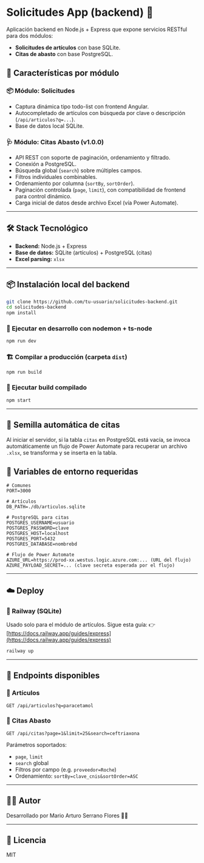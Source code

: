 # Solicitudes App (backend) 🧾

Aplicación backend en Node.js + Express que expone servicios RESTful para dos módulos:
- **Solicitudes de artículos** con base SQLite.
- **Citas de abasto** con base PostgreSQL.

## 🚀 Características por módulo

### 📦 Módulo: Solicitudes
- Captura dinámica tipo todo-list con frontend Angular.
- Autocompletado de artículos con búsqueda por clave o descripción (`/api/articulos?q=...`).
- Base de datos local SQLite.

### 🩺 Módulo: Citas Abasto (v1.0.0)
- API REST con soporte de paginación, ordenamiento y filtrado.
- Conexión a PostgreSQL.
- Búsqueda global (`search`) sobre múltiples campos.
- Filtros individuales combinables.
- Ordenamiento por columna (`sortBy`, `sortOrder`).
- Paginación controlada (`page`, `limit`), con compatibilidad de frontend para control dinámico.
- Carga inicial de datos desde archivo Excel (vía Power Automate).

---

## 🛠️ Stack Tecnológico
- **Backend:** Node.js + Express
- **Base de datos:** SQLite (artículos) + PostgreSQL (citas)
- **Excel parsing:** `xlsx`

---

## 📦 Instalación local del backend

```bash
git clone https://github.com/tu-usuario/solicitudes-backend.git
cd solicitudes-backend
npm install
```

### 🔧 Ejecutar en desarrollo con nodemon + ts-node
```bash
npm run dev
```

### 🏗️ Compilar a producción (carpeta `dist`)
```bash
npm run build
```

### 🚀 Ejecutar build compilado
```bash
npm start
```

---

## 🌱 Semilla automática de citas
Al iniciar el servidor, si la tabla `citas` en PostgreSQL está vacía, se invoca automáticamente un flujo de Power Automate para recuperar un archivo `.xlsx`, se transforma y se inserta en la tabla.

## 📄 Variables de entorno requeridas

```
# Comunes
PORT=3000

# Artículos
DB_PATH=./db/articulos.sqlite

# PostgreSQL para citas
POSTGRES_USERNAME=usuario
POSTGRES_PASSWORD=clave
POSTGRES_HOST=localhost
POSTGRES_PORT=5432
POSTGRES_DATABASE=nombrebd

# Flujo de Power Automate
AZURE_URL=https://prod-xx.westus.logic.azure.com:... (URL del flujo)
AZURE_PAYLOAD_SECRET=... (clave secreta esperada por el flujo)
```

---

## ☁️ Deploy

### 🚀 Railway (SQLite)
Usado solo para el módulo de artículos. Sigue esta guía:
👉 [https://docs.railway.app/guides/express](https://docs.railway.app/guides/express)

```bash
railway up
```

---

## 🔌 Endpoints disponibles

### 📘 Artículos
```
GET /api/articulos?q=paracetamol
```

### 📘 Citas Abasto
```
GET /api/citas?page=1&limit=25&search=ceftriaxona
```
Parámetros soportados:
- `page`, `limit`
- `search` global
- Filtros por campo (e.g. `proveedor=Roche`)
- Ordenamiento: `sortBy=clave_cnis&sortOrder=ASC`

---

## 👨‍💻 Autor

Desarrollado por Mario Arturo Serrano Flores 🧑‍💻

---

## 📄 Licencia
MIT
